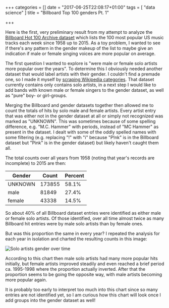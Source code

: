 +++
categories = []
date = "2017-06-25T22:08:17+01:00"
tags = [ "data science" ]
title = "Billboard Top 100 genders Pt. 1"

+++

Here is the first, very preliminary result from my attempt to analyze the [Billboard Hot 100 Archive dataset](http://daynebatten.com/2015/12/billboard-hot-100-archive/) which lists the 100 most popular US music tracks each week since 1958 up to 2015.
As a toy problem, I wanted to see if there's any pattern in the gender makeup of the list to maybe give an indication if male or female singing voices are more popular on average.

The first question I wanted to explore is "were male or female solo artists more popular over the years".
To determine this I obviously needed another dataset that would label artists with their gender.
I couldn't find a premade one, so I made it myself by [scraping Wikipedia categories](https://www.kaggle.com/rkibria/singersgender).
That dataset currently contains only contains solo artists, in a next step I would like to add bands with known male or female singers to the gender dataset, as well as "pure" boy- or girl-groups.

Merging the Billboard and gender datasets together then allowed me to count the totals of hits by solo male and female artists.
Every artist entry that was either not in the gender dataset at all or simply not recognized was marked as "UNKNOWN".
This was sometimes because of some spelling difference, e.g. "M.C. Hammer" with periods, instead of "MC Hammer" as present in the dataset.
I dealt with some of the oddly spelled names with some filtering (e.g. replacing "!" with "i" because "P!nk" is in the Billboard dataset but "Pink" is in the gender dataset) but likely haven't caught them all.

The total counts over all years from 1958 (noting that year's records are incomplete) to 2015 are then:

Gender        | Count         | Percent
------------- | ------------- | -------------
UNKNOWN       | 173855        | 58.1%
male          | 81849         | 27.4%
female        | 43338         | 14.5%

So about 40% of all Billboard dataset entries were identified as either male or female solo artists.
Of those identified, over all time almost twice as many Billboard hit entries were by male solo artists than by female ones.

But was this proportion the same in every year?
I repeated the analysis for each year in isolation and charted the resulting counts in this image:

![Solo artists gender over time](../../images/singers_gender_1.png)

According to this chart then male solo artists had many more popular hits initially, but female artists improved steadily and even reached a brief period ca. 1995-1998 where the proportion actually inverted.
After that the proportion seems to be going the opposite way, with male artists becoming more popular again.

It is probably too early to interpret too much into this chart since so many entries are not identified yet, so I am curious how this chart will look once I add groups into the gender dataset as well!
